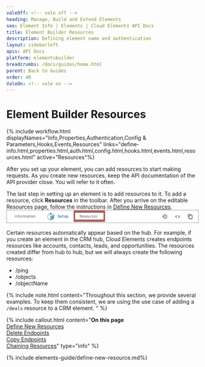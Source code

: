 ```yaml
---
valeOff: <!-- vale off -->
heading: Manage, Build and Extend Elements
seo: Element Info | Elements | Cloud Elements API Docs
title: Element Builder Resources
description: Defining element name and authentication
layout: sidebarleft
apis: API Docs
platform: elementsbuilder
breadcrumbs: /docs/guides/home.html
parent: Back to Guides
order: 40
ValeOn: <!-- vale on -->
---
```


# Element Builder Resources

{% include workflow.html displayNames="Info,Properties,Authentication,Config & Parameters,Hooks,Events,Resources" links="define-info.html,properties.html,auth.html,config.html,hooks.html,events.html,resources.html" active="Resources"%}



After you set up your element, you can add resources to start making requests. As you create new resources, keep the API documentation of the API provider close. You will refer to it often.

The last step in setting up an element is to add resources to it. To add a resource, click **Resources** in the toolbar. After you arrive on the editable Resources page, follow the instructions in [Define New Resources](#define-new-resources).
![My Resources](img/eb-my-resources.png)


Certain resources automatically appear based on the hub. For example, if you create an element in the CRM hub, Cloud Elements creates endpoints resources like accounts, contacts, leads, and opportunities. The resources created differ from hub to hub, but we will always create the following resources:

* /ping
* /objects
* /objectName

{% include note.html content="Throughout this section, we provide several examples. To keep them consistent, we are using the use case of adding a <code>/deals</code> resource to a CRM element.  " %}

{% include callout.html content="<strong>On this page</strong></br><a href=#define-new-resources>Define New Resources</a></br><a href=#delete-endpoints>Delete Endpoints</a></br><a href=#copy-endpoints>Copy Endpoints</a></br><a href=#chaining-resources>Chaining Resources</a>" type="info" %}

{% include elements-guide/define-new-resource.md%}